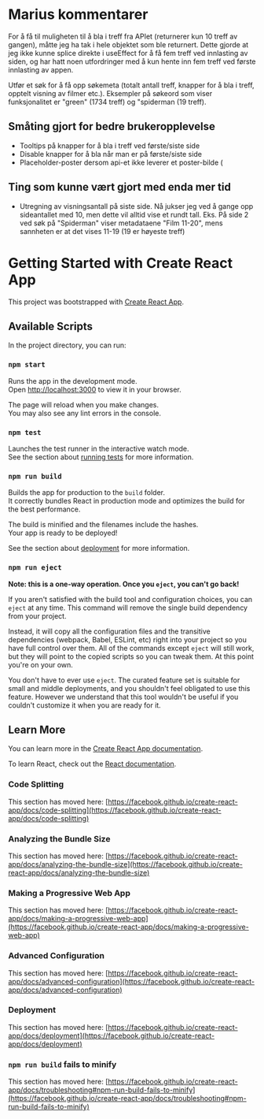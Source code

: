 # Marius kommentarer

For å få til muligheten til å bla i treff fra APIet (returnerer kun 10 treff av gangen), måtte jeg ha tak i hele objektet som ble returnert. Dette gjorde at jeg ikke kunne splice direkte i useEffect for å få fem treff ved innlasting av siden, og har hatt noen utfordringer med å kun hente inn fem treff ved første innlasting av appen.

Utfør et søk for å få opp søkemeta (totalt antall treff, knapper for å bla i treff, opptelt visning av filmer etc.). Eksempler på søkeord som viser funksjonalitet er "green" (1734 treff) og "spiderman (19 treff).

## Småting gjort for bedre brukeropplevelse
- Tooltips på knapper for å bla i treff ved første/siste side
- Disable knapper for å bla når man er på første/siste side
- Placeholder-poster dersom api-et ikke leverer et poster-bilde (

## Ting som kunne vært gjort med enda mer tid
- Utregning av visningsantall på siste side. Nå jukser jeg ved å gange opp sideantallet med 10, men dette vil alltid vise et rundt tall. Eks. På side 2 ved søk på "Spiderman" viser metadataene "Film 11-20", mens sannheten er at det vises 11-19 (19 er høyeste treff)

# Getting Started with Create React App

This project was bootstrapped with [Create React App](https://github.com/facebook/create-react-app).

## Available Scripts

In the project directory, you can run:

### `npm start`

Runs the app in the development mode.\
Open [http://localhost:3000](http://localhost:3000) to view it in your browser.

The page will reload when you make changes.\
You may also see any lint errors in the console.

### `npm test`

Launches the test runner in the interactive watch mode.\
See the section about [running tests](https://facebook.github.io/create-react-app/docs/running-tests) for more information.

### `npm run build`

Builds the app for production to the `build` folder.\
It correctly bundles React in production mode and optimizes the build for the best performance.

The build is minified and the filenames include the hashes.\
Your app is ready to be deployed!

See the section about [deployment](https://facebook.github.io/create-react-app/docs/deployment) for more information.

### `npm run eject`

**Note: this is a one-way operation. Once you `eject`, you can't go back!**

If you aren't satisfied with the build tool and configuration choices, you can `eject` at any time. This command will remove the single build dependency from your project.

Instead, it will copy all the configuration files and the transitive dependencies (webpack, Babel, ESLint, etc) right into your project so you have full control over them. All of the commands except `eject` will still work, but they will point to the copied scripts so you can tweak them. At this point you're on your own.

You don't have to ever use `eject`. The curated feature set is suitable for small and middle deployments, and you shouldn't feel obligated to use this feature. However we understand that this tool wouldn't be useful if you couldn't customize it when you are ready for it.

## Learn More

You can learn more in the [Create React App documentation](https://facebook.github.io/create-react-app/docs/getting-started).

To learn React, check out the [React documentation](https://reactjs.org/).

### Code Splitting

This section has moved here: [https://facebook.github.io/create-react-app/docs/code-splitting](https://facebook.github.io/create-react-app/docs/code-splitting)

### Analyzing the Bundle Size

This section has moved here: [https://facebook.github.io/create-react-app/docs/analyzing-the-bundle-size](https://facebook.github.io/create-react-app/docs/analyzing-the-bundle-size)

### Making a Progressive Web App

This section has moved here: [https://facebook.github.io/create-react-app/docs/making-a-progressive-web-app](https://facebook.github.io/create-react-app/docs/making-a-progressive-web-app)

### Advanced Configuration

This section has moved here: [https://facebook.github.io/create-react-app/docs/advanced-configuration](https://facebook.github.io/create-react-app/docs/advanced-configuration)

### Deployment

This section has moved here: [https://facebook.github.io/create-react-app/docs/deployment](https://facebook.github.io/create-react-app/docs/deployment)

### `npm run build` fails to minify

This section has moved here: [https://facebook.github.io/create-react-app/docs/troubleshooting#npm-run-build-fails-to-minify](https://facebook.github.io/create-react-app/docs/troubleshooting#npm-run-build-fails-to-minify)
